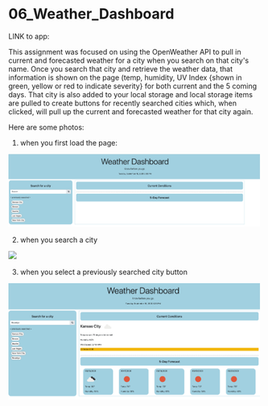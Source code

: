# 06_Weather_Dashboard

LINK to app: 

This assignment was focused on using the OpenWeather API to pull in current and forecasted weather for a city when you search on that city's name. 
Once you search that city and retrieve the weather data, that information is shown on the page (temp, humidity, UV Index {shown in green, yellow or red to indicate severity} for both current and the 5 coming days. That city is also added to your local storage and local storage items are pulled to create buttons for recently searched cities which, when clicked, will pull up the current and forecasted weather for that city again. 

Here are some photos: 
1. when you first load the page: 
<img src = "pics/pic1.png" width = 500>

2. when you search a city
<img src = "pics/pic2" width = 500>

3. when you select a previously searched city button
<img src = "pics/pic3.png" width = 500>
